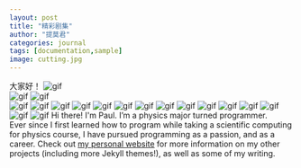 ```yaml
---
layout: post
title: "精彩剧集"
author: "提莫君"
categories: journal
tags: [documentation,sample]
image: cutting.jpg
---
```

大家好！
![gif](https://cdn.jsdelivr.net/gh/saltteemo/pic@master/JOB-003.gif)  
![gif](https://cdn.jsdelivr.net/gh/saltteemo/pic@master/JOB-004.gif)
![gif](https://cdn.jsdelivr.net/gh/saltteemo/pic@master/JOB-009.gif)  
![gif](https://cdn.jsdelivr.net/gh/saltteemo/pic@master/JOB-010.gif)
![gif](https://cdn.jsdelivr.net/gh/saltteemo/pic@master/JOB-014-1.gif)
![gif](https://cdn.jsdelivr.net/gh/saltteemo/pic@master/JOB-014-2.gif)
![gif](https://cdn.jsdelivr.net/gh/saltteemo/pic@master/JOB-015.gif)
![gif](https://cdn.jsdelivr.net/gh/saltteemo/pic@master/JOB-016-1.gif)
![gif](https://cdn.jsdelivr.net/gh/saltteemo/pic@master/JOB-016-2.gif)
![gif](https://cdn.jsdelivr.net/gh/saltteemo/pic@master/JOB-017.gif)
![gif](https://cdn.jsdelivr.net/gh/saltteemo/pic@master/JOB-018.gif)
![gif](https://cdn.jsdelivr.net/gh/saltteemo/pic@master/JOB-021.gif)
![gif](https://cdn.jsdelivr.net/gh/saltteemo/pic@master/JOB-029.gif)
![gif](https://cdn.jsdelivr.net/gh/saltteemo/pic@master/JOB-030.gif)
![gif](https://cdn.jsdelivr.net/gh/saltteemo/pic@master/JOB-031.gif)
![gif](https://cdn.jsdelivr.net/gh/saltteemo/pic@master/JOB-032.gif)
![gif](https://cdn.jsdelivr.net/gh/saltteemo/pic@master/JOB-033.gif)
![gif](https://cdn.jsdelivr.net/gh/saltteemo/pic@master/JOB-036.gif)
Hi there! I'm Paul. I’m a physics major turned programmer.   
Ever since I first learned how to program while taking a scientific computing for physics course, I have pursued programming as a passion, and as a career. 
Check out [my personal website](https://www.lenpaul.com/) for more information on my other projects (including more Jekyll themes!), as well as some of my writing.
